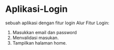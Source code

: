# Aplikasi-Login
sebuah aplikasi dengan fitur login
Alur Fitur Login:
1. Masukkan email dan password
2. Menvalidasi masukan.
3. Tampilkan halaman home.
